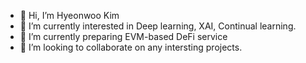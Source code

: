 - 👋 Hi, I’m Hyeonwoo Kim
- 👀 I’m currently interested in Deep learning, XAI, Continual learning.
- 🌱 I’m currently preparing EVM-based DeFi service
- 💞️ I’m looking to collaborate on any intersting projects.

<!---
HWKim-postech/HWKim-postech is a ✨ special ✨ repository because its `README.md` (this file) appears on your GitHub profile.
You can click the Preview link to take a look at your changes.
--->
